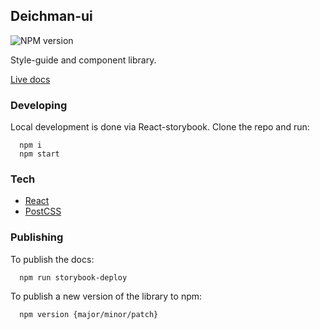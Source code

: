 ## Deichman-ui

![NPM version](https://img.shields.io/npm/v/@digibib/deichman-ui.svg)

Style-guide and component library.

[Live docs](https://digibib.github.io/deichman-ui)

### Developing

Local development is done via React-storybook. Clone the repo and run:

```
  npm i
  npm start
```

### Tech

- [React](https://reactjs.org/)
- [PostCSS](https://preset-env.cssdb.org/)

### Publishing

To publish the docs:

```
  npm run storybook-deploy
```

To publish a new version of the library to npm:

```
  npm version {major/minor/patch}
```
